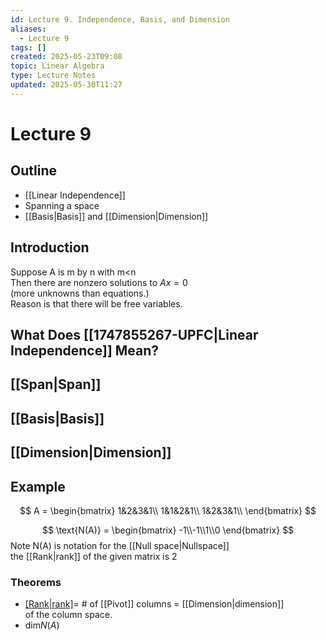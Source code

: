 ```yaml
---
id: Lecture 9. Independence, Basis, and Dimension
aliases:
  - Lecture 9
tags: []
created: 2025-05-23T09:08
topic: Linear Algebra
type: Lecture Notes
updated: 2025-05-30T11:27
---
```


# Lecture 9

## Outline

- [[Linear Independence]]
- Spanning a space
- [[Basis|Basis]] and [[Dimension|Dimension]]

## Introduction

Suppose A is m by n with m<n\
Then there are nonzero solutions to $Ax=0$\
(more unknowns than equations.)\
Reason is that there will be free variables.

## What Does [[1747855267-UPFC|Linear Independence]] Mean?

## [[Span|Span]]

## [[Basis|Basis]]

## [[Dimension|Dimension]]

## Example

$$
A = \begin{bmatrix}
1&2&3&1\\
1&1&2&1\\
1&2&3&1\\
\end{bmatrix}
$$

$$
\text{N(A)} = \begin{bmatrix}
-1\\-1\\1\\0
\end{bmatrix}
$$
Note $\text{N(A)}$ is notation for the [[Null space|Nullspace]]\
the [[Rank|rank]] of the given matrix is 2

### Theorems

- [[Rank|rank]](A)= # of [[Pivot]] columns = [[Dimension|dimension]]\
of the column space.
- $\text{dim} N(A)$
